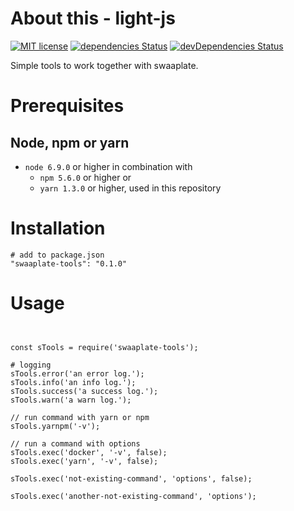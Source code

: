 # About this - light-js
[![MIT license](https://img.shields.io/badge/license-MIT-blue.svg)](./LICENSE.md)
[![dependencies Status](https://david-dm.org/inpercima/swaaplate-tools/status.svg)](https://david-dm.org/inpercima/swaaplate-tools)
[![devDependencies Status](https://david-dm.org/inpercima/swaaplate-tools/dev-status.svg)](https://david-dm.org/inpercima/swaaplate-tools?type=dev)

Simple tools to work together with swaaplate.

# Prerequisites
## Node, npm or yarn
* `node 6.9.0` or higher in combination with
  * `npm 5.6.0` or higher or
  * `yarn 1.3.0` or higher, used in this repository

# Installation

```
# add to package.json
"swaaplate-tools": "0.1.0"
```

# Usage

```


const sTools = require('swaaplate-tools');

# logging
sTools.error('an error log.');
sTools.info('an info log.');
sTools.success('a success log.');
sTools.warn('a warn log.');

// run command with yarn or npm
sTools.yarnpm('-v');

// run a command with options
sTools.exec('docker', '-v', false);
sTools.exec('yarn', '-v', false);

sTools.exec('not-existing-command', 'options', false);

sTools.exec('another-not-existing-command', 'options');
```
